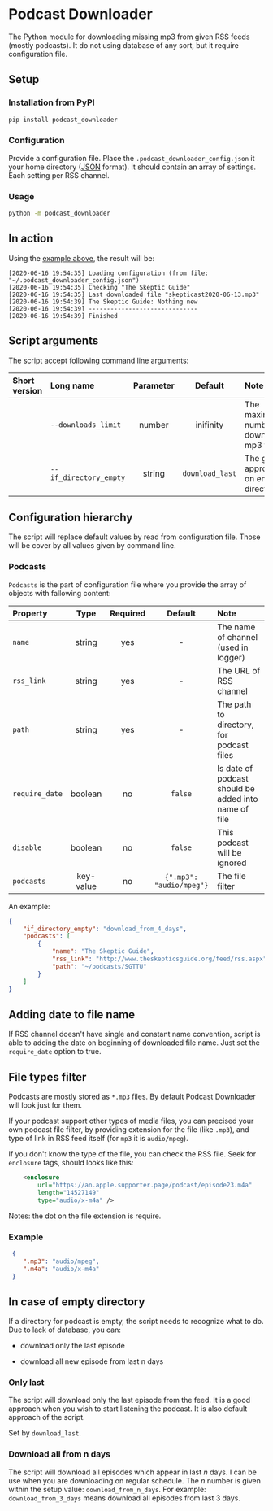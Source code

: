 # Podcast Downloader

The Python module for downloading missing mp3 from given RSS feeds (mostly podcasts).
It do not using database of any sort, but it require configuration file.

## Setup

### Installation from PyPI

```bash
pip install podcast_downloader
```

### Configuration

Provide a configuration file. Place the `.podcast_downloader_config.json` it your home directory ([JSON](https://en.wikipedia.org/wiki/JSON) format). It should contain an array of settings. Each setting per RSS channel.

### Usage

```bash
python -m podcast_downloader
```

## In action

Using the [example above](#example), the result will be:

```log
[2020-06-16 19:54:35] Loading configuration (from file: "~/.podcast_downloader_config.json")
[2020-06-16 19:54:35] Checking "The Skeptic Guide"
[2020-06-16 19:54:35] Last downloaded file "skepticast2020-06-13.mp3"
[2020-06-16 19:54:39] The Skeptic Guide: Nothing new
[2020-06-16 19:54:39] ------------------------------
[2020-06-16 19:54:39] Finished
```

## Script arguments

The script accept following command line arguments:

| Short version | Long name              | Parameter           | Default         | Note |
|:--------------|:-----------------------|:-------------------:|:---------------:|:-----|
|               | `--downloads_limit`    | number              | inifinity       | The maximum number of downloaded mp3 files |
|               | `--if_directory_empty` | string              | `download_last` | The general approach on empty directory' |

## Configuration hierarchy

The script will replace default values by read from configuration file.
Those will be cover by all values given by command line.

### Podcasts

`Podcasts` is the part of configuration file where you provide the array of objects with fallowing content:

| Property       | Type      | Required | Default | Note |
|:---------------|:---------:|:--------:|:-------:|:-----|
| `name`         | string    | yes      | -       | The name of channel (used in logger) |
| `rss_link`     | string    | yes      | -       | The URL of RSS channel |
| `path`         | string    | yes      | -       | The path to directory, for podcast files |
| `require_date` | boolean   | no       | `false` | Is date of podcast should be added into name of file |
| `disable`      | boolean   | no       | `false` | This podcast will be ignored |
| `podcasts`     | key-value | no       | `{".mp3": "audio/mpeg"}` | The file filter |

An example:

```json
{
    "if_directory_empty": "download_from_4_days",
    "podcasts": [
        {
            "name": "The Skeptic Guide",
            "rss_link": "http://www.theskepticsguide.org/feed/rss.aspx",
            "path": "~/podcasts/SGTTU"
        }
    ]
}
```

## Adding date to file name

If RSS channel doesn't have single and constant name convention, script is able to adding the date on beginning of downloaded file name. Just set the `require_date` option to true.

## File types filter

Podcasts are mostly stored as `*.mp3` files. By default Podcast Downloader will look just for them.

If your podcast support other types of media files, you can precised your own podcast file filter, by providing extension for the file (like `.mp3`), and type of link in RSS feed itself (for `mp3` it is `audio/mpeg`).


If you don't know the type of the file, you can check the RSS file. Seek for `enclosure` tags, should looks like this:

```xml
    <enclosure
        url="https://an.apple.supporter.page/podcast/episode23.m4a"
        length="14527149"
        type="audio/x-m4a" />
```


Notes: the dot on the file extension is require.

### Example

```json
 {
    ".mp3": "audio/mpeg",
    ".m4a": "audio/x-m4a"
 }
```

## In case of empty directory

If a directory for podcast is empty, the script needs to recognize what to do. Due to lack of database, you can:

* download only the last episode

* download all new episode from last n days

### Only last

The script will download only the last episode from the feed.
It is a good approach when you wish to start listening the podcast.
It is also default approach of the script.

Set by `download_last`.

### Download all from n days

The script will download all episodes which appear in last *n* days. I can be use when you are downloading on regular schedule.
The *n* number is given within the setup value: `download_from_n_days`. For example: `download_from_3_days` means download all episodes from last 3 days.
